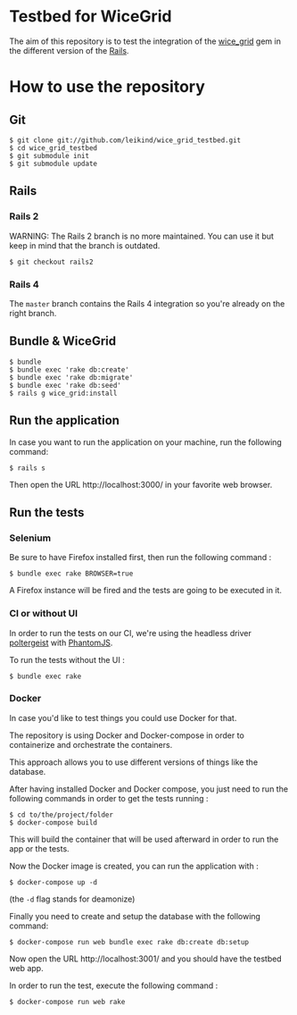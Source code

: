 # Testbed for WiceGrid

The aim of this repository is to test the integration of the
[wice_grid](https://github.com/leikind/wice_grid) gem in the different version
of the [Rails](http://rubyonrails.org).

# How to use the repository

## Git

```
$ git clone git://github.com/leikind/wice_grid_testbed.git
$ cd wice_grid_testbed
$ git submodule init
$ git submodule update
```

## Rails

### Rails 2

WARNING: The Rails 2 branch is no more maintained. You can use it but keep in
mind that the branch is outdated.

```
$ git checkout rails2
```

### Rails 4

The `master` branch contains the Rails 4 integration so you're already on the
right branch.

## Bundle & WiceGrid

```
$ bundle
$ bundle exec 'rake db:create'
$ bundle exec 'rake db:migrate'
$ bundle exec 'rake db:seed'
$ rails g wice_grid:install
```

## Run the application

In case you want to run the application on your machine, run the following
command:

```
$ rails s
```

Then open the URL http://localhost:3000/ in your favorite web browser.

## Run the tests

### Selenium

Be sure to have Firefox installed first, then run the following command :

```
$ bundle exec rake BROWSER=true
```

A Firefox instance will be fired and the tests are going to be executed in it.

### CI or without UI

In order to run the tests on our CI, we're using the headless driver
[poltergeist](https://github.com/teampoltergeist/poltergeist) with
[PhantomJS](http://phantomjs.org).

To run the tests without the UI :

```
$ bundle exec rake
```

### Docker

In case you'd like to test things you could use Docker for that.

The repository is using Docker and Docker-compose in order to containerize and
orchestrate the containers.

This approach allows you to use different versions of things like the database.

After having installed Docker and Docker compose, you just need to run the
following commands in order to get the tests running :

```
$ cd to/the/project/folder
$ docker-compose build
```

This will build the container that will be used afterward in order to run the
app or the tests.

Now the Docker image is created, you can run the application with :

```
$ docker-compose up -d
```

(the `-d` flag stands for deamonize)

Finally you need to create and setup the database with the following command:

```
$ docker-compose run web bundle exec rake db:create db:setup
```

Now open the URL http://localhost:3001/ and you should have the testbed web app.

In order to run the test, execute the following command :

```
$ docker-compose run web rake
```
